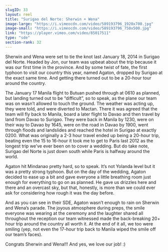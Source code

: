 ```yaml
---
slugID: 33 
layout: reel
title: "Surigao del Norte: Sherwin + Wena"
image-large: "https://i.vimeocdn.com/video/589193796_1920x700.jpg"
image-small: "https://i.vimeocdn.com/video/589193796_750x500.jpg"
link: "https://player.vimeo.com/video/85017511"
type: "sde"
section-rank: 32
---
```

Sherwin and Wena were set to tie the knot last January 18, 2014 in Surigao del Norte. Headed by Jon, our team was upbeat about the trip because it was our first time in the province. And by some twist of fate, the first typhoon to visit our country this year, named Agaton, dropped by Surigao at the exact same time. And getting there turned out to be a 20-hour tour around the country.

The January 17 Manila flight to Butuan pushed through at 0610 as planned, but landing turned out to be “difficult”, so to speak, as the plane our team was on wasn’t allowed to touch the ground. The weather was acting up, they were told, and were diverted to Mactan. There it was agreed that the team will fly back to Manila, board a later flight to Davao and then travel by land from Davao to Surigao. They were back in Manila by 1230, were on their way to Davao by 1645, were on the road in Davao by 1900, went through floods and landslides and reached the hotel in Surigao at exactly 0200. What was originally a 2-3 hour travel ended up being a 20-hour trip, beating even the 15 to 16-hour it took me to get to Paris last 2012 as the longest trip we’ve ever been on to cover a wedding. But do take note, Surigao del Norte is just down south while Paris is halfway around the world.

Agaton hit Mindanao pretty hard, so to speak. It’s not Yolanda level but it was a pretty strong typhoon. But on the day of the wedding, Agaton decided to ease up a bit and gave everyone a little breathing room just enough for everything to go on as planned. He gave us drizzles here and there and an overcast sky, but that, honestly, is more than we could ever ask for considering how rough it was the day before.

And as you can see in their SDE, Agaton wasn’t enough to rain on Sherwin and Wena’s parade. The joyous atmosphere during preps, the smile everyone was wearing at the ceremony and the laughter shared all throughout the reception our team witnessed made the back-breaking 20+ hour trip around the country all worth it. At the end of it all, we too were smiling (yep, not even the 17-hour trip back to Manila wiped the smile off our team’s faces).

Congrats Sherwin and Wena!!! And yes, we love our job! :)